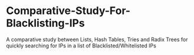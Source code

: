 # Comparative-Study-For-Blacklisting-IPs
A comparative study between Lists, Hash Tables, Tries and Radix Trees for quickly searching for IPs in a list of Blacklisted/Whitelisted IPs
